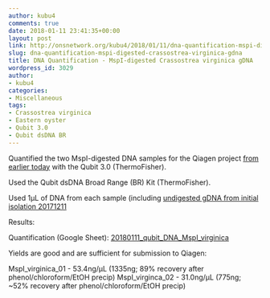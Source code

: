 ```yaml
---
author: kubu4
comments: true
date: 2018-01-11 23:41:35+00:00
layout: post
link: http://onsnetwork.org/kubu4/2018/01/11/dna-quantification-mspi-digested-crassostrea-virginica-gdna/
slug: dna-quantification-mspi-digested-crassostrea-virginica-gdna
title: DNA Quantification - MspI-digested Crassostrea virginica gDNA
wordpress_id: 3029
author:
- kubu4
categories:
- Miscellaneous
tags:
- Crassostrea virginica
- Eastern oyster
- Qubit 3.0
- Qubit dsDNA BR
---
```


Quantified the two MspI-digested DNA samples for the Qiagen project [from earlier today](http://onsnetwork.org/kubu4/2018/01/11/phenolchlorofo…-earlier-today/) with the Qubit 3.0 (ThermoFisher).

Used the Qubit dsDNA Broad Range (BR) Kit (ThermoFisher).

Used 1μL of DNA from each sample (including [undigested gDNA from initial isolation 20171211](http://onsnetwork.org/kubu4/2017/12/11/dna-isolation-quantification-crassotrea-virginica-mantle-gdna/)

Results:

Quantification (Google Sheet): [20180111_qubit_DNA_MspI_virginica](https://docs.google.com/spreadsheets/d/1SxPvPQLx2sXNSOSeT4bwEkqqSafSPaupKmy48OlJyow/edit?usp=sharing)

Yields are good and are sufficient for submission to Qiagen:

MspI_virginica_01 - 53.4ng/μL (1335ng; 89% recovery after phenol/chloroform/EtOH precip)
MspI_virginca_02 - 31.0ng/μL (775ng; ~52% recovery after phenol/chloroform/EtOH precip)
